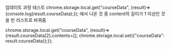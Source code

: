 업데이트 과정 테스트
chrome.storage.local.get("courseData", (result)=>{console.log(result.courseData);});
에서 나온 것 중 content의 길이가 1 이상인 것을 빈 리스트로 바꿔줌

chrome.storage.local.get("courseData", (result)=>{result.courseData[2].contents=[]; chrome.storage.local.set({"courseData": result.courseData});});